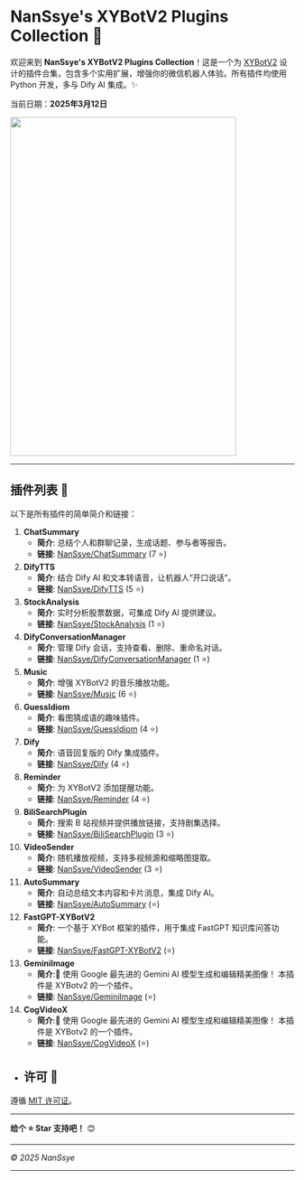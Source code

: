 # NanSsye's XYBotV2 Plugins Collection 🤖

欢迎来到 **NanSsye's XYBotV2 Plugins Collection**！这是一个为 [XYBotV2](https://github.com/你的XYBotV2链接) 设计的插件合集，包含多个实用扩展，增强你的微信机器人体验。所有插件均使用 Python 开发，多与 Dify AI 集成。✨

当前日期：**2025年3月12日**

<img src="https://github.com/user-attachments/assets/a2627960-69d8-400d-903c-309dbeadf125" width="400" height="600">

---

## 插件列表 📑

以下是所有插件的简单简介和链接：

1. **ChatSummary**
    - **简介**: 总结个人和群聊记录，生成话题、参与者等报告。
    - **链接**: [NanSsye/ChatSummary](https://github.com/NanSsye/ChatSummary) (7 ⭐)
2. **DifyTTS**
    - **简介**: 结合 Dify AI 和文本转语音，让机器人“开口说话”。
    - **链接**: [NanSsye/DifyTTS](https://github.com/NanSsye/DifyTTS) (5 ⭐)
3. **StockAnalysis**
    - **简介**: 实时分析股票数据，可集成 Dify AI 提供建议。
    - **链接**: [NanSsye/StockAnalysis](https://github.com/NanSsye/StockAnalysis) (1 ⭐)
4. **DifyConversationManager**
    - **简介**: 管理 Dify 会话，支持查看、删除、重命名对话。
    - **链接**: [NanSsye/DifyConversationManager](https://github.com/NanSsye/DifyConversationManager) (1 ⭐)
5. **Music**
    - **简介**: 增强 XYBotV2 的音乐播放功能。
    - **链接**: [NanSsye/Music](https://github.com/NanSsye/Music) (6 ⭐)
6. **GuessIdiom**
    - **简介**: 看图猜成语的趣味插件。
    - **链接**: [NanSsye/GuessIdiom](https://github.com/NanSsye/GuessIdiom) (4 ⭐)
7. **Dify**
    - **简介**: 语音回复版的 Dify 集成插件。
    - **链接**: [NanSsye/Dify](https://github.com/NanSsye/Dify) (4 ⭐)
8. **Reminder**
    - **简介**: 为 XYBotV2 添加提醒功能。
    - **链接**: [NanSsye/Reminder](https://github.com/NanSsye/Reminder) (4 ⭐)
9. **BiliSearchPlugin**
    - **简介**: 搜索 B 站视频并提供播放链接，支持剧集选择。
    - **链接**: [NanSsye/BiliSearchPlugin](https://github.com/NanSsye/BiliSearchPlugin) (3 ⭐)
10. **VideoSender**
     - **简介**: 随机播放视频，支持多视频源和缩略图提取。
     - **链接**: [NanSsye/VideoSender](https://github.com/NanSsye/VideoSender) (3 ⭐)
11. **AutoSummary**
    - **简介**: 自动总结文本内容和卡片消息，集成 Dify AI。
    - **链接**: [NanSsye/AutoSummary](https://github.com/NanSsye/AutoSummary) (⭐)
12. **FastGPT-XYBotV2**
    - **简介**: 一个基于 XYBot 框架的插件，用于集成 FastGPT 知识库问答功能。
    - **链接**: [NanSsye/FastGPT-XYBotV2](https://github.com/NanSsye/FastGPT-XYBotV2) (⭐) 
13. **GeminiImage**
    - **简介**:🚀 使用 Google 最先进的 Gemini AI 模型生成和编辑精美图像！ 本插件是 XYBotv2 的一个插件。
    - **链接**: [NanSsye/GeminiImage](https://github.com/NanSsye/GeminiImage) (⭐)
14. **CogVideoX**
    - **简介**:🚀 使用 Google 最先进的 Gemini AI 模型生成和编辑精美图像！ 本插件是 XYBotv2 的一个插件。
    - **链接**: [NanSsye/CogVideoX](https://github.com/NanSsye/CogVideoX) (⭐)   
- ## 许可 📜

遵循 [MIT 许可证](LICENSE)。

---

**给个 ⭐ Star 支持吧！** 😊

---

*© 2025 NanSsye*

---
